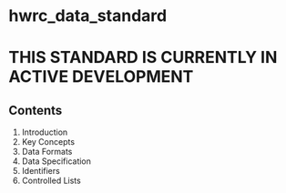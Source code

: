 # hwrc_data_standard

# THIS STANDARD IS CURRENTLY IN ACTIVE DEVELOPMENT

## Contents

1. Introduction
2. Key Concepts
3. Data Formats
4. Data Specification
5. Identifiers
6. Controlled Lists
